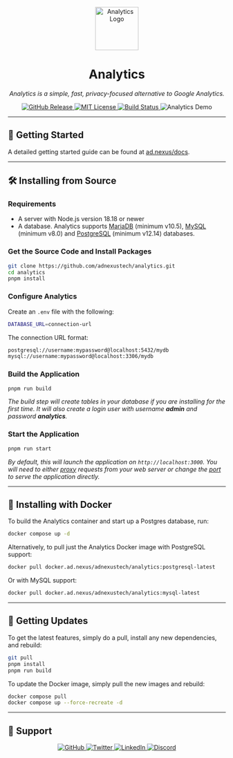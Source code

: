 <p align="center">
  <img src="https://content.ad.nexus/website/images/analytics-logo.png" alt="Analytics Logo" width="100">
</p>

<h1 align="center">Analytics</h1>

<p align="center">
  <i>Analytics is a simple, fast, privacy-focused alternative to Google Analytics.</i>
</p>

<p align="center">
  <a href="https://github.com/adnexustech/analytics/releases">
    <img src="https://img.shields.io/github/release/adnexustech/analytics.svg" alt="GitHub Release" />
  </a>
  <a href="https://github.com/adnexustech/analytics/blob/master/LICENSE">
    <img src="https://img.shields.io/github/license/adnexustech/analytics.svg" alt="MIT License" />
  </a>
  <a href="https://github.com/adnexustech/analytics/actions">
    <img src="https://img.shields.io/github/actions/workflow/status/adnexustech/analytics/ci.yml" alt="Build Status" />
  </a>
  <a href="https://analytics.ad.nexus/share/LGazGOecbDtaIwDr/ad.nexus" style="text-decoration: none;">
    <img src="https://img.shields.io/badge/Try%20Demo%20Now-Click%20Here-brightgreen" alt="Analytics Demo" />
  </a>
</p>

---

## 🚀 Getting Started

A detailed getting started guide can be found at [ad.nexus/docs](https://ad.nexus/docs/).

---

## 🛠 Installing from Source

### Requirements

- A server with Node.js version 18.18 or newer
- A database. Analytics supports [MariaDB](https://www.mariadb.org/) (minimum v10.5), [MySQL](https://www.mysql.com/) (minimum v8.0) and [PostgreSQL](https://www.postgresql.org/) (minimum v12.14) databases.

### Get the Source Code and Install Packages

```bash
git clone https://github.com/adnexustech/analytics.git
cd analytics
pnpm install
```

### Configure Analytics

Create an `.env` file with the following:

```bash
DATABASE_URL=connection-url
```

The connection URL format:

```bash
postgresql://username:mypassword@localhost:5432/mydb
mysql://username:mypassword@localhost:3306/mydb
```

### Build the Application

```bash
pnpm run build
```

_The build step will create tables in your database if you are installing for the first time. It will also create a login user with username **admin** and password **analytics**._

### Start the Application

```bash
pnpm run start
```

_By default, this will launch the application on `http://localhost:3000`. You will need to either [proxy](https://docs.nginx.com/nginx/admin-guide/web-server/reverse-proxy/) requests from your web server or change the [port](https://nextjs.org/docs/api-reference/cli#production) to serve the application directly._

---

## 🐳 Installing with Docker

To build the Analytics container and start up a Postgres database, run:

```bash
docker compose up -d
```

Alternatively, to pull just the Analytics Docker image with PostgreSQL support:

```bash
docker pull docker.ad.nexus/adnexustech/analytics:postgresql-latest
```

Or with MySQL support:

```bash
docker pull docker.ad.nexus/adnexustech/analytics:mysql-latest
```

---

## 🔄 Getting Updates

To get the latest features, simply do a pull, install any new dependencies, and rebuild:

```bash
git pull
pnpm install
pnpm run build
```

To update the Docker image, simply pull the new images and rebuild:

```bash
docker compose pull
docker compose up --force-recreate -d
```

---

## 🛟 Support

<p align="center">
  <a href="https://github.com/adnexustech/analytics">
    <img src="https://img.shields.io/badge/GitHub--blue?style=social&logo=github" alt="GitHub" />
  </a>
  <a href="https://twitter.com/analytics_software">
    <img src="https://img.shields.io/badge/Twitter--blue?style=social&logo=twitter" alt="Twitter" />
  </a>
  <a href="https://linkedin.com/company/adnexustech">
    <img src="https://img.shields.io/badge/LinkedIn--blue?style=social&logo=linkedin" alt="LinkedIn" />
  </a>
  <a href="https://ad.nexus/discord">
    <img src="https://img.shields.io/badge/Discord--blue?style=social&logo=discord" alt="Discord" />
  </a>
</p>

[release-shield]: https://img.shields.io/github/release/adnexustech/analytics.svg
[releases-url]: https://github.com/adnexustech/analytics/releases
[license-shield]: https://img.shields.io/github/license/adnexustech/analytics.svg
[license-url]: https://github.com/adnexustech/analytics/blob/master/LICENSE
[build-shield]: https://img.shields.io/github/actions/workflow/status/adnexustech/analytics/ci.yml
[build-url]: https://github.com/adnexustech/analytics/actions
[github-shield]: https://img.shields.io/badge/GitHub--blue?style=social&logo=github
[github-url]: https://github.com/adnexustech/analytics
[twitter-shield]: https://img.shields.io/badge/Twitter--blue?style=social&logo=twitter
[twitter-url]: https://twitter.com/analytics_software
[linkedin-shield]: https://img.shields.io/badge/LinkedIn--blue?style=social&logo=linkedin
[linkedin-url]: https://linkedin.com/company/adnexustech
[discord-shield]: https://img.shields.io/badge/Discord--blue?style=social&logo=discord
[discord-url]: https://discord.com/invite/4dz4zcXYrQ
